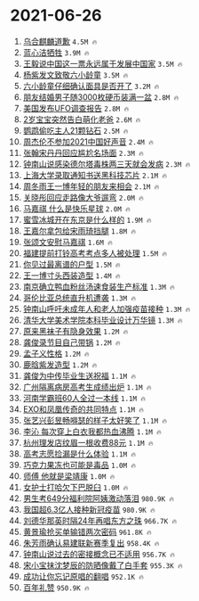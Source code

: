 # 2021-06-26

1. [乌合麒麟道歉](https://s.weibo.com/weibo?q=%23%E4%B9%8C%E5%90%88%E9%BA%92%E9%BA%9F%E9%81%93%E6%AD%89%23&Refer=top) `4.5M 🔥`
1. [蓝心洁牺牲](https://s.weibo.com/weibo?q=%23%E8%93%9D%E5%BF%83%E6%B4%81%E7%89%BA%E7%89%B2%23&Refer=top) `3.9M 🔥`
1. [王毅说中国这一票永远属于发展中国家](https://s.weibo.com/weibo?q=%23%E7%8E%8B%E6%AF%85%E8%AF%B4%E4%B8%AD%E5%9B%BD%E8%BF%99%E4%B8%80%E7%A5%A8%E6%B0%B8%E8%BF%9C%E5%B1%9E%E4%BA%8E%E5%8F%91%E5%B1%95%E4%B8%AD%E5%9B%BD%E5%AE%B6%23&Refer=top) `3.5M 🔥`
1. [杨紫发文致敬六小龄童](https://s.weibo.com/weibo?q=%23%E6%9D%A8%E7%B4%AB%E5%8F%91%E6%96%87%E8%87%B4%E6%95%AC%E5%85%AD%E5%B0%8F%E9%BE%84%E7%AB%A5%23&Refer=top) `3.5M 🔥`
1. [六小龄童仔细确认面具是否开了](https://s.weibo.com/weibo?q=%23%E5%85%AD%E5%B0%8F%E9%BE%84%E7%AB%A5%E4%BB%94%E7%BB%86%E7%A1%AE%E8%AE%A4%E9%9D%A2%E5%85%B7%E6%98%AF%E5%90%A6%E5%BC%80%E4%BA%86%23&Refer=top) `3.2M 🔥`
1. [朋友结婚男子随3000枚硬币装满一盆](https://s.weibo.com/weibo?q=%23%E6%9C%8B%E5%8F%8B%E7%BB%93%E5%A9%9A%E7%94%B7%E5%AD%90%E9%9A%8F3000%E6%9E%9A%E7%A1%AC%E5%B8%81%E8%A3%85%E6%BB%A1%E4%B8%80%E7%9B%86%23&Refer=top) `2.8M 🔥`
1. [美国发布UFO调查报告](https://s.weibo.com/weibo?q=%23%E7%BE%8E%E5%9B%BD%E5%8F%91%E5%B8%83UFO%E8%B0%83%E6%9F%A5%E6%8A%A5%E5%91%8A%23&Refer=top) `2.8M 🔥`
1. [2岁宝宝突然告白萌化老爸](https://s.weibo.com/weibo?q=%232%E5%B2%81%E5%AE%9D%E5%AE%9D%E7%AA%81%E7%84%B6%E5%91%8A%E7%99%BD%E8%90%8C%E5%8C%96%E8%80%81%E7%88%B8%23&Refer=top) `2.6M 🔥`
1. [鹦鹉偷吃主人21颗钻石](https://s.weibo.com/weibo?q=%23%E9%B9%A6%E9%B9%89%E5%81%B7%E5%90%83%E4%B8%BB%E4%BA%BA21%E9%A2%97%E9%92%BB%E7%9F%B3%23&Refer=top) `2.5M 🔥`
1. [周杰伦不参加2021中国好声音](https://s.weibo.com/weibo?q=%23%E5%91%A8%E6%9D%B0%E4%BC%A6%E4%B8%8D%E5%8F%82%E5%8A%A02021%E4%B8%AD%E5%9B%BD%E5%A5%BD%E5%A3%B0%E9%9F%B3%23&Refer=top) `2.4M 🔥`
1. [张翰宋丹丹回应尴尬名场面](https://s.weibo.com/weibo?q=%23%E5%BC%A0%E7%BF%B0%E5%AE%8B%E4%B8%B9%E4%B8%B9%E5%9B%9E%E5%BA%94%E5%B0%B4%E5%B0%AC%E5%90%8D%E5%9C%BA%E9%9D%A2%23&Refer=top) `2.3M 🔥`
1. [钟南山说感染德尔塔毒株两三天就会发病](https://s.weibo.com/weibo?q=%23%E9%92%9F%E5%8D%97%E5%B1%B1%E8%AF%B4%E6%84%9F%E6%9F%93%E5%BE%B7%E5%B0%94%E5%A1%94%E6%AF%92%E6%A0%AA%E4%B8%A4%E4%B8%89%E5%A4%A9%E5%B0%B1%E4%BC%9A%E5%8F%91%E7%97%85%23&Refer=top) `2.3M 🔥`
1. [上海大学录取通知书送黑科技芯片](https://s.weibo.com/weibo?q=%23%E4%B8%8A%E6%B5%B7%E5%A4%A7%E5%AD%A6%E5%BD%95%E5%8F%96%E9%80%9A%E7%9F%A5%E4%B9%A6%E9%80%81%E9%BB%91%E7%A7%91%E6%8A%80%E8%8A%AF%E7%89%87%23&Refer=top) `2.1M 🔥`
1. [周冬雨王一博年轻的朋友来相会](https://s.weibo.com/weibo?q=%23%E5%91%A8%E5%86%AC%E9%9B%A8%E7%8E%8B%E4%B8%80%E5%8D%9A%E5%B9%B4%E8%BD%BB%E7%9A%84%E6%9C%8B%E5%8F%8B%E6%9D%A5%E7%9B%B8%E4%BC%9A%23&Refer=top) `2.1M 🔥`
1. [关晓彤回应走路像大爷遛弯](https://s.weibo.com/weibo?q=%23%E5%85%B3%E6%99%93%E5%BD%A4%E5%9B%9E%E5%BA%94%E8%B5%B0%E8%B7%AF%E5%83%8F%E5%A4%A7%E7%88%B7%E9%81%9B%E5%BC%AF%23&Refer=top) `2.0M 🔥`
1. [马嘉祺 什么是快乐星球](https://s.weibo.com/weibo?q=%E9%A9%AC%E5%98%89%E7%A5%BA%20%E4%BB%80%E4%B9%88%E6%98%AF%E5%BF%AB%E4%B9%90%E6%98%9F%E7%90%83&Refer=top) `2.0M 🔥`
1. [蜜雪冰城开在东京是什么样的](https://s.weibo.com/weibo?q=%23%E8%9C%9C%E9%9B%AA%E5%86%B0%E5%9F%8E%E5%BC%80%E5%9C%A8%E4%B8%9C%E4%BA%AC%E6%98%AF%E4%BB%80%E4%B9%88%E6%A0%B7%E7%9A%84%23&Refer=top) `1.9M 🔥`
1. [王嘉尔拿包给宋雨琦挡腿](https://s.weibo.com/weibo?q=%23%E7%8E%8B%E5%98%89%E5%B0%94%E6%8B%BF%E5%8C%85%E7%BB%99%E5%AE%8B%E9%9B%A8%E7%90%A6%E6%8C%A1%E8%85%BF%23&Refer=top) `1.8M 🔥`
1. [张颂文安慰马嘉祺](https://s.weibo.com/weibo?q=%23%E5%BC%A0%E9%A2%82%E6%96%87%E5%AE%89%E6%85%B0%E9%A9%AC%E5%98%89%E7%A5%BA%23&Refer=top) `1.6M 🔥`
1. [福建提前打铃高考考点多人被处理](https://s.weibo.com/weibo?q=%23%E7%A6%8F%E5%BB%BA%E6%8F%90%E5%89%8D%E6%89%93%E9%93%83%E9%AB%98%E8%80%83%E8%80%83%E7%82%B9%E5%A4%9A%E4%BA%BA%E8%A2%AB%E5%A4%84%E7%90%86%23&Refer=top) `1.5M 🔥`
1. [你见过最离谱的户型](https://s.weibo.com/weibo?q=%23%E4%BD%A0%E8%A7%81%E8%BF%87%E6%9C%80%E7%A6%BB%E8%B0%B1%E7%9A%84%E6%88%B7%E5%9E%8B%23&Refer=top) `1.5M 🔥`
1. [王一博寸头西装造型](https://s.weibo.com/weibo?q=%23%E7%8E%8B%E4%B8%80%E5%8D%9A%E5%AF%B8%E5%A4%B4%E8%A5%BF%E8%A3%85%E9%80%A0%E5%9E%8B%23&Refer=top) `1.4M 🔥`
1. [南京确立鸭血粉丝汤速食装生产标准](https://s.weibo.com/weibo?q=%23%E5%8D%97%E4%BA%AC%E7%A1%AE%E7%AB%8B%E9%B8%AD%E8%A1%80%E7%B2%89%E4%B8%9D%E6%B1%A4%E9%80%9F%E9%A3%9F%E8%A3%85%E7%94%9F%E4%BA%A7%E6%A0%87%E5%87%86%23&Refer=top) `1.3M 🔥`
1. [哥伦比亚总统直升机遭袭](https://s.weibo.com/weibo?q=%23%E5%93%A5%E4%BC%A6%E6%AF%94%E4%BA%9A%E6%80%BB%E7%BB%9F%E7%9B%B4%E5%8D%87%E6%9C%BA%E9%81%AD%E8%A2%AD%23&Refer=top) `1.3M 🔥`
1. [钟南山呼吁未成年人和老人加强疫苗接种](https://s.weibo.com/weibo?q=%23%E9%92%9F%E5%8D%97%E5%B1%B1%E5%91%BC%E5%90%81%E6%9C%AA%E6%88%90%E5%B9%B4%E4%BA%BA%E5%92%8C%E8%80%81%E4%BA%BA%E5%8A%A0%E5%BC%BA%E7%96%AB%E8%8B%97%E6%8E%A5%E7%A7%8D%23&Refer=top) `1.3M 🔥`
1. [清华大学美术学院本科毕业设计万华镜](https://s.weibo.com/weibo?q=%23%E6%B8%85%E5%8D%8E%E5%A4%A7%E5%AD%A6%E7%BE%8E%E6%9C%AF%E5%AD%A6%E9%99%A2%E6%9C%AC%E7%A7%91%E6%AF%95%E4%B8%9A%E8%AE%BE%E8%AE%A1%E4%B8%87%E5%8D%8E%E9%95%9C%23&Refer=top) `1.3M 🔥`
1. [原来黑袜子有隐身效果](https://s.weibo.com/weibo?q=%23%E5%8E%9F%E6%9D%A5%E9%BB%91%E8%A2%9C%E5%AD%90%E6%9C%89%E9%9A%90%E8%BA%AB%E6%95%88%E6%9E%9C%23&Refer=top) `1.2M 🔥`
1. [龚俊录节目自己带锅](https://s.weibo.com/weibo?q=%23%E9%BE%9A%E4%BF%8A%E5%BD%95%E8%8A%82%E7%9B%AE%E8%87%AA%E5%B7%B1%E5%B8%A6%E9%94%85%23&Refer=top) `1.2M 🔥`
1. [孟子义性格](https://s.weibo.com/weibo?q=%23%E5%AD%9F%E5%AD%90%E4%B9%89%E6%80%A7%E6%A0%BC%23&Refer=top) `1.2M 🔥`
1. [鹿晗紫发造型](https://s.weibo.com/weibo?q=%23%E9%B9%BF%E6%99%97%E7%B4%AB%E5%8F%91%E9%80%A0%E5%9E%8B%23&Refer=top) `1.2M 🔥`
1. [龚俊为中传毕业生送祝福](https://s.weibo.com/weibo?q=%23%E9%BE%9A%E4%BF%8A%E4%B8%BA%E4%B8%AD%E4%BC%A0%E6%AF%95%E4%B8%9A%E7%94%9F%E9%80%81%E7%A5%9D%E7%A6%8F%23&Refer=top) `1.1M 🔥`
1. [广州隔离病房高考生成绩出炉](https://s.weibo.com/weibo?q=%23%E5%B9%BF%E5%B7%9E%E9%9A%94%E7%A6%BB%E7%97%85%E6%88%BF%E9%AB%98%E8%80%83%E7%94%9F%E6%88%90%E7%BB%A9%E5%87%BA%E7%82%89%23&Refer=top) `1.1M 🔥`
1. [河南学霸班60人全过一本线](https://s.weibo.com/weibo?q=%23%E6%B2%B3%E5%8D%97%E5%AD%A6%E9%9C%B8%E7%8F%AD60%E4%BA%BA%E5%85%A8%E8%BF%87%E4%B8%80%E6%9C%AC%E7%BA%BF%23&Refer=top) `1.1M 🔥`
1. [EXO和凤凰传奇的共同特点](https://s.weibo.com/weibo?q=%23EXO%E5%92%8C%E5%87%A4%E5%87%B0%E4%BC%A0%E5%A5%87%E7%9A%84%E5%85%B1%E5%90%8C%E7%89%B9%E7%82%B9%23&Refer=top) `1.1M 🔥`
1. [张艺兴彭昱畅嘚瑟的样子太好笑了](https://s.weibo.com/weibo?q=%23%E5%BC%A0%E8%89%BA%E5%85%B4%E5%BD%AD%E6%98%B1%E7%95%85%E5%98%9A%E7%91%9F%E7%9A%84%E6%A0%B7%E5%AD%90%E5%A4%AA%E5%A5%BD%E7%AC%91%E4%BA%86%23&Refer=top) `1.1M 🔥`
1. [李沁 每次穿上白衣我都热血沸腾](https://s.weibo.com/weibo?q=%E6%9D%8E%E6%B2%81%20%E6%AF%8F%E6%AC%A1%E7%A9%BF%E4%B8%8A%E7%99%BD%E8%A1%A3%E6%88%91%E9%83%BD%E7%83%AD%E8%A1%80%E6%B2%B8%E8%85%BE&Refer=top) `1.1M 🔥`
1. [杭州理发店纹眉一根收费88元](https://s.weibo.com/weibo?q=%23%E6%9D%AD%E5%B7%9E%E7%90%86%E5%8F%91%E5%BA%97%E7%BA%B9%E7%9C%89%E4%B8%80%E6%A0%B9%E6%94%B6%E8%B4%B988%E5%85%83%23&Refer=top) `1.1M 🔥`
1. [高考志愿捡漏是什么体验](https://s.weibo.com/weibo?q=%23%E9%AB%98%E8%80%83%E5%BF%97%E6%84%BF%E6%8D%A1%E6%BC%8F%E6%98%AF%E4%BB%80%E4%B9%88%E4%BD%93%E9%AA%8C%23&Refer=top) `1.1M 🔥`
1. [巧克力果冻也可能是毒品](https://s.weibo.com/weibo?q=%23%E5%B7%A7%E5%85%8B%E5%8A%9B%E6%9E%9C%E5%86%BB%E4%B9%9F%E5%8F%AF%E8%83%BD%E6%98%AF%E6%AF%92%E5%93%81%23&Refer=top) `1.0M 🔥`
1. [师傅 他就是梁靖康](https://s.weibo.com/weibo?q=%E5%B8%88%E5%82%85%20%E4%BB%96%E5%B0%B1%E6%98%AF%E6%A2%81%E9%9D%96%E5%BA%B7&Refer=top) `1.0M 🔥`
1. [女护士打哈欠下巴脱臼](https://s.weibo.com/weibo?q=%23%E5%A5%B3%E6%8A%A4%E5%A3%AB%E6%89%93%E5%93%88%E6%AC%A0%E4%B8%8B%E5%B7%B4%E8%84%B1%E8%87%BC%23&Refer=top) `1.0M 🔥`
1. [男生考649分福利院阿姨激动落泪](https://s.weibo.com/weibo?q=%23%E7%94%B7%E7%94%9F%E8%80%83649%E5%88%86%E7%A6%8F%E5%88%A9%E9%99%A2%E9%98%BF%E5%A7%A8%E6%BF%80%E5%8A%A8%E8%90%BD%E6%B3%AA%23&Refer=top) `980.9K 🔥`
1. [我国超6.3亿人接种新冠疫苗](https://s.weibo.com/weibo?q=%23%E6%88%91%E5%9B%BD%E8%B6%856.3%E4%BA%BF%E4%BA%BA%E6%8E%A5%E7%A7%8D%E6%96%B0%E5%86%A0%E7%96%AB%E8%8B%97%23&Refer=top) `980.9K 🔥`
1. [刘德华那英时隔24年再唱东方之珠](https://s.weibo.com/weibo?q=%23%E5%88%98%E5%BE%B7%E5%8D%8E%E9%82%A3%E8%8B%B1%E6%97%B6%E9%9A%9424%E5%B9%B4%E5%86%8D%E5%94%B1%E4%B8%9C%E6%96%B9%E4%B9%8B%E7%8F%A0%23&Refer=top) `966.7K 🔥`
1. [黄景瑜抢买单输错两次密码](https://s.weibo.com/weibo?q=%23%E9%BB%84%E6%99%AF%E7%91%9C%E6%8A%A2%E4%B9%B0%E5%8D%95%E8%BE%93%E9%94%99%E4%B8%A4%E6%AC%A1%E5%AF%86%E7%A0%81%23&Refer=top) `961.8K 🔥`
1. [朱芳雨确认易建联新赛季复出](https://s.weibo.com/weibo?q=%23%E6%9C%B1%E8%8A%B3%E9%9B%A8%E7%A1%AE%E8%AE%A4%E6%98%93%E5%BB%BA%E8%81%94%E6%96%B0%E8%B5%9B%E5%AD%A3%E5%A4%8D%E5%87%BA%23&Refer=top) `958.4K 🔥`
1. [钟南山说过去的密接概念已不适用](https://s.weibo.com/weibo?q=%23%E9%92%9F%E5%8D%97%E5%B1%B1%E8%AF%B4%E8%BF%87%E5%8E%BB%E7%9A%84%E5%AF%86%E6%8E%A5%E6%A6%82%E5%BF%B5%E5%B7%B2%E4%B8%8D%E9%80%82%E7%94%A8%23&Refer=top) `956.7K 🔥`
1. [宋小宝抹沈梦辰的防晒像戴了白手套](https://s.weibo.com/weibo?q=%23%E5%AE%8B%E5%B0%8F%E5%AE%9D%E6%8A%B9%E6%B2%88%E6%A2%A6%E8%BE%B0%E7%9A%84%E9%98%B2%E6%99%92%E5%83%8F%E6%88%B4%E4%BA%86%E7%99%BD%E6%89%8B%E5%A5%97%23&Refer=top) `955.3K 🔥`
1. [成功让你忘记原唱的翻唱](https://s.weibo.com/weibo?q=%23%E6%88%90%E5%8A%9F%E8%AE%A9%E4%BD%A0%E5%BF%98%E8%AE%B0%E5%8E%9F%E5%94%B1%E7%9A%84%E7%BF%BB%E5%94%B1%23&Refer=top) `952.1K 🔥`
1. [百年礼赞](https://s.weibo.com/weibo?q=%23%E7%99%BE%E5%B9%B4%E7%A4%BC%E8%B5%9E%23&Refer=top) `950.9K 🔥`
